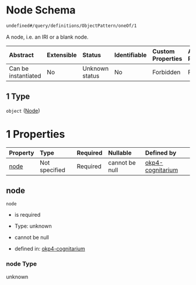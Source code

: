 # Node Schema

```txt
undefined#/query/definitions/ObjectPattern/oneOf/1
```

A node, i.e. an IRI or a blank node.

| Abstract            | Extensible | Status         | Identifiable | Custom Properties | Additional Properties | Access Restrictions | Defined In                                                                     |
| :------------------ | :--------- | :------------- | :----------- | :---------------- | :-------------------- | :------------------ | :----------------------------------------------------------------------------- |
| Can be instantiated | No         | Unknown status | No           | Forbidden         | Forbidden             | none                | [okp4-cognitarium.json\*](schema/okp4-cognitarium.json "open original schema") |

## 1 Type

`object` ([Node](okp4-cognitarium-querymsg-definitions-objectpattern-oneof-node.md))

# 1 Properties

| Property      | Type          | Required | Nullable       | Defined by                                                                                                                                                                 |
| :------------ | :------------ | :------- | :------------- | :------------------------------------------------------------------------------------------------------------------------------------------------------------------------- |
| [node](#node) | Not specified | Required | cannot be null | [okp4-cognitarium](okp4-cognitarium-querymsg-definitions-objectpattern-oneof-node-properties-node.md "undefined#/query/definitions/ObjectPattern/oneOf/1/properties/node") |

## node



`node`

*   is required

*   Type: unknown

*   cannot be null

*   defined in: [okp4-cognitarium](okp4-cognitarium-querymsg-definitions-objectpattern-oneof-node-properties-node.md "undefined#/query/definitions/ObjectPattern/oneOf/1/properties/node")

### node Type

unknown
